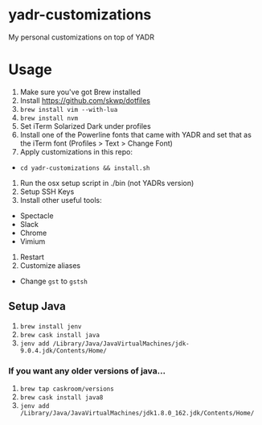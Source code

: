 # yadr-customizations
My personal customizations on top of YADR

# Usage
1. Make sure you've got Brew installed
1. Install https://github.com/skwp/dotfiles
1. `brew install vim --with-lua`
1. `brew install nvm`
1. Set iTerm Solarized Dark under profiles
1. Install one of the Powerline fonts that came with YADR and set that as the iTerm font (Profiles > Text > Change Font)
1. Apply customizations in this repo:
  - `cd yadr-customizations && install.sh`
1. Run the osx setup script in ./bin (not YADRs version)
1. Setup SSH Keys
1. Install other useful tools:
  - Spectacle
  - Slack
  - Chrome
  - Vimium
1. Restart
1. Customize aliases
  - Change `gst` to `gstsh`

## Setup Java
1. `brew install jenv`
1. `brew cask install java`
1. `jenv add /Library/Java/JavaVirtualMachines/jdk-9.0.4.jdk/Contents/Home/`

### If you want any older versions of java...
1. `brew tap caskroom/versions`
1. `brew cask install java8`
1. `jenv add /Library/Java/JavaVirtualMachines/jdk1.8.0_162.jdk/Contents/Home/`

